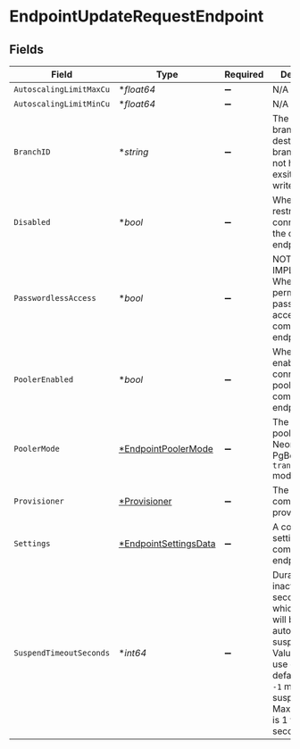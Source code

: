 # EndpointUpdateRequestEndpoint


## Fields

| Field                                                                                                                                                                                      | Type                                                                                                                                                                                       | Required                                                                                                                                                                                   | Description                                                                                                                                                                                |
| ------------------------------------------------------------------------------------------------------------------------------------------------------------------------------------------ | ------------------------------------------------------------------------------------------------------------------------------------------------------------------------------------------ | ------------------------------------------------------------------------------------------------------------------------------------------------------------------------------------------ | ------------------------------------------------------------------------------------------------------------------------------------------------------------------------------------------ |
| `AutoscalingLimitMaxCu`                                                                                                                                                                    | **float64*                                                                                                                                                                                 | :heavy_minus_sign:                                                                                                                                                                         | N/A                                                                                                                                                                                        |
| `AutoscalingLimitMinCu`                                                                                                                                                                    | **float64*                                                                                                                                                                                 | :heavy_minus_sign:                                                                                                                                                                         | N/A                                                                                                                                                                                        |
| `BranchID`                                                                                                                                                                                 | **string*                                                                                                                                                                                  | :heavy_minus_sign:                                                                                                                                                                         | The destination branch ID. The destination branch must not have an exsiting read-write endpoint.<br/>                                                                                      |
| `Disabled`                                                                                                                                                                                 | **bool*                                                                                                                                                                                    | :heavy_minus_sign:                                                                                                                                                                         | Whether to restrict connections to the compute endpoint<br/>                                                                                                                               |
| `PasswordlessAccess`                                                                                                                                                                       | **bool*                                                                                                                                                                                    | :heavy_minus_sign:                                                                                                                                                                         | NOT YET IMPLEMENTED. Whether to permit passwordless access to the compute endpoint.<br/>                                                                                                   |
| `PoolerEnabled`                                                                                                                                                                            | **bool*                                                                                                                                                                                    | :heavy_minus_sign:                                                                                                                                                                         | Whether to enable connection pooling for the compute endpoint<br/>                                                                                                                         |
| `PoolerMode`                                                                                                                                                                               | [*EndpointPoolerMode](../../models/shared/endpointpoolermode.md)                                                                                                                           | :heavy_minus_sign:                                                                                                                                                                         | The connection pooler mode. Neon supports PgBouncer in `transaction` mode only.<br/>                                                                                                       |
| `Provisioner`                                                                                                                                                                              | [*Provisioner](../../models/shared/provisioner.md)                                                                                                                                         | :heavy_minus_sign:                                                                                                                                                                         | The Neon compute provisioner.<br/>                                                                                                                                                         |
| `Settings`                                                                                                                                                                                 | [*EndpointSettingsData](../../models/shared/endpointsettingsdata.md)                                                                                                                       | :heavy_minus_sign:                                                                                                                                                                         | A collection of settings for a compute endpoint                                                                                                                                            |
| `SuspendTimeoutSeconds`                                                                                                                                                                    | **int64*                                                                                                                                                                                   | :heavy_minus_sign:                                                                                                                                                                         | Duration of inactivity in seconds after which endpoint will be<br/>automatically suspended. Value `0` means use global default,<br/>`-1` means never suspend. Maximum value is 1 week in seconds.<br/> |